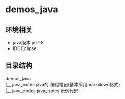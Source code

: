 # demos_java

## 环境相关
 + java版本 jdk1.8
 + IDE Eclipse  

## 目录结构
   demos_java  
       |__ java_notes java的 编程笔记(基本采用markdown格式)  
       |__ java_codes java_notes 示例代码  
